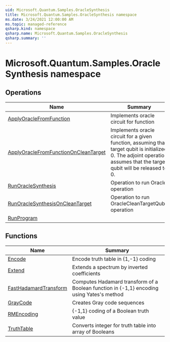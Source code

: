 ```yaml
---
uid: Microsoft.Quantum.Samples.OracleSynthesis
title: Microsoft.Quantum.Samples.OracleSynthesis namespace
ms.date: 3/24/2021 12:00:00 AM
ms.topic: managed-reference
qsharp.kind: namespace
qsharp.name: Microsoft.Quantum.Samples.OracleSynthesis
qsharp.summary: ''
---
```


# Microsoft.Quantum.Samples.OracleSynthesis namespace




<!-- summaries -->

## Operations

| Name | Summary |
|------|---------|
|[ApplyOracleFromFunction](xref:Microsoft.Quantum.Samples.OracleSynthesis.ApplyOracleFromFunction) |Implements oracle circuit for function
|[ApplyOracleFromFunctionOnCleanTarget](xref:Microsoft.Quantum.Samples.OracleSynthesis.ApplyOracleFromFunctionOnCleanTarget) |Implements oracle circuit for a given function, assuming that target qubit is initialized 0.  The adjoint operation assumes that the target qubit will be released to 0.
|[RunOracleSynthesis](xref:Microsoft.Quantum.Samples.OracleSynthesis.RunOracleSynthesis) |Operation to run Oracle operation
|[RunOracleSynthesisOnCleanTarget](xref:Microsoft.Quantum.Samples.OracleSynthesis.RunOracleSynthesisOnCleanTarget) |Operation to run OracleCleanTargetQubit operation
|[RunProgram](xref:Microsoft.Quantum.Samples.OracleSynthesis.RunProgram) |

## Functions

| Name | Summary |
|------|---------|
|[Encode](xref:Microsoft.Quantum.Samples.OracleSynthesis.Encode) |Encode truth table in {1,-1} coding
|[Extend](xref:Microsoft.Quantum.Samples.OracleSynthesis.Extend) |Extends a spectrum by inverted coefficients
|[FastHadamardTransform](xref:Microsoft.Quantum.Samples.OracleSynthesis.FastHadamardTransform) |Computes Hadamard transform of a Boolean function in {-1,1} encoding using Yates's method
|[GrayCode](xref:Microsoft.Quantum.Samples.OracleSynthesis.GrayCode) |Creates Gray code sequences
|[RMEncoding](xref:Microsoft.Quantum.Samples.OracleSynthesis.RMEncoding) |{-1,1} coding of a Boolean truth value
|[TruthTable](xref:Microsoft.Quantum.Samples.OracleSynthesis.TruthTable) |Converts integer for truth table into array of Booleans

<!-- /summaries -->
